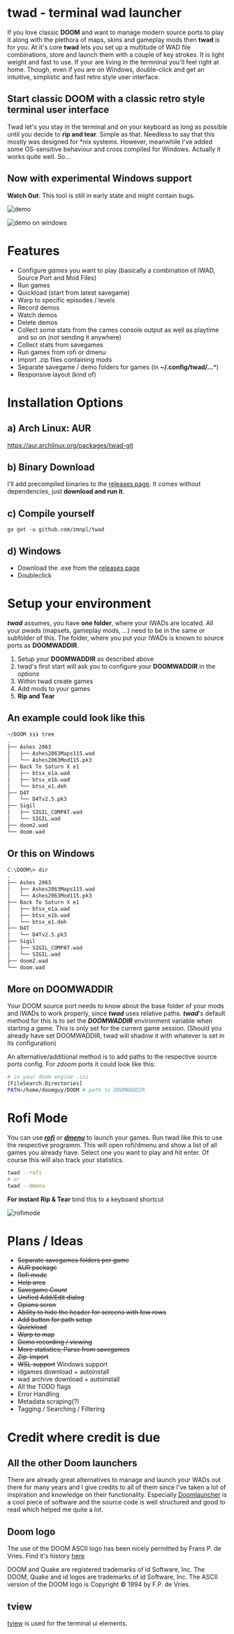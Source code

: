 # twad - terminal wad launcher

If you love classic __DOOM__ and want to manage modern source ports to play it along with the plethora of maps, skins and gameplay mods then **twad** is for you. At it's core **twad** lets you set up a multitude of WAD file combinations, store and launch them with a couple of key strokes. It is light weight and fast to use. If your are living in the termninal you'll feel right at home. Though, even if you are on Windows, double-click and get an intuitive, simplistic and fast retro style user interface.

## Start **classic DOOM** with a **classic** retro style terminal user interface

Twad let's you stay in the terminal and on your keyboard as long as possible until you decide to **rip and tear**. Simple as that. Needless to say that this mostly was designed for *nix systems. However, meanwhile I've added some OS-sensitive behaviour and cross compiled for Windows. Actually it works quite well. So...

## Now with experimental **Windows support**

**Watch Out**: This tool is still in early state and might contain bugs.

![demo](readme_assets/demo.gif)

![demo on windows](readme_assets/twad_windows.png)

# Features

* Configure *games* you want to play (basically a combination of IWAD, Source Port and Mod Files)
* Run games
* Quickload (start from latest savegame)
* Warp to specific episodes / levels
* Record demos
* Watch demos
* Delete demos
* Collect some stats from the cames console output as well as playtime and so on (not sending it anywhere)
* Collect stats from savegames
* Run games from rofi or dmenu
* Import .zip files containing mods
* Separate savegame / demo folders for games (in **~/.config/twad/...***)
* Responsive layout (kind of)

# Installation Options

## a) Arch Linux: AUR

https://aur.archlinux.org/packages/twad-git

## b) Binary Download

I'll add precompiled binaries to the [releases page](https://github.com/zmnpl/twad/releases). It comes without dependencies, just **download and run it**.

## c) Compile yourself

```golang
go get -u github.com/zmnpl/twad
```

## d) Windows

* Download the .exe from the [releases page](https://github.com/zmnpl/twad/releases)
* Doubleclick

# Setup your environment

***twad*** assumes, you have **one folder**, where your IWADs are located. All your pwads (mapsets, gameplay mods, ...) need to be in the same or subfolder of this. The folder, where you put your IWADs is known to source ports as **DOOMWADDIR**.

1) Setup your **DOOMWADDIR** as described above
2) twad's first start will ask you to configure your **DOOMWADDIR** in the options
3) Within twad create games
4) Add mods to your games
666)   __Rip and Tear__

## An example could look like this
```bash
~/DOOM ❯❯❯ tree
.
├── Ashes 2063
│   ├── Ashes2063Maps115.wad
│   └── Ashes2063Mod115.pk3
├── Back To Saturn X e1
│   ├── btsx_e1a.wad
│   ├── btsx_e1b.wad
│   └── btsx_e1.deh
├── D4T
│   └── D4Tv2.5.pk3
├── Sigil
│   ├── SIGIL_COMPAT.wad
│   └── SIGIL.wad
├── doom2.wad
└── doom.wad
```

## Or this on Windows
```cmd
C:\DOOM\> dir
.
├── Ashes 2063
│   ├── Ashes2063Maps115.wad
│   └── Ashes2063Mod115.pk3
├── Back To Saturn X e1
│   ├── btsx_e1a.wad
│   ├── btsx_e1b.wad
│   └── btsx_e1.deh
├── D4T
│   └── D4Tv2.5.pk3
├── Sigil
│   ├── SIGIL_COMPAT.wad
│   └── SIGIL.wad
├── doom2.wad
└── doom.wad
```


## More on DOOMWADDIR

Your DOOM source port needs to know about the base folder of your mods and IWADs to work properly, since ***twad*** uses relative paths. ***twad***'s default method for this is to set the ***DOOMWADDIR*** environment variable when starting a game. This is only set for the current game session. (Should you already have set DOOMWADDIR, twad will shadow it with whatever is set in its configuration)

An alternative/additional method is to add paths to the respective source ports config. For *zdoom* ports it could look like this:
```bash
# in your doom engine .ini
[FileSearch.Directories]
PATH=/home/doomguy/DOOM # path to DOOMWADDIR
```

# Rofi Mode

You can use [***rofi***](https://github.com/davatorium/rofi) or [***dmenu***](https://tools.suckless.org/dmenu/) to launch your games. Run twad like this to use the respective programm. This will open rofi/dmenu and show a list of all games you already have. Select one you want to play and hit enter. Of course this will also track your statistics.
```bash
twad --rofi
# or
twad --dmenu
```
**For instant Rip & Tear** bind this to a keyboard shortcut

![rofimode](readme_assets/rofimode.png)


# Plans / Ideas

- ~~Separate savegames folders per game~~
- ~~AUR package~~
- ~~Rofi mode~~
- ~~Help area~~
- ~~Savegame Count~~
- ~~Unified Add/Edit dialog~~
- ~~Opions scren~~
- ~~Ability to hide the header for screens with few rows~~
- ~~Add button for path setup~~
- ~~Quickload~~
- ~~Warp to map~~
- ~~Demo recording / viewing~~
- ~~More statistics; Parse from savegames~~
- ~~Zip-Import~~
- ~~WSL support~~ Windows support
- idgames download + autoinstall
- wad archive download + autoinstall
- All the TODO flags
- Error Handling
- Metadata scraping(?)
- Tagging / Searching / Filtering

# Credit where credit is due

## All the other Doom launchers
There are already great alternatives to manage and launch your WADs out there for many years and I give credits to all of them since I've taken a lot of inspiration and knowledge on their functionality. Especially [Doomlauncher](https://github.com/nstlaurent/DoomLauncher) is a cool piece of software and the source code is well structured and good to read which helped me quite a lot.

## Doom logo

The use of the DOOM ASCII logo has been nicely permitted by Frans P. de Vries. Find it's history [here](http://www.gamers.org/~fpv/doomlogo.html)

DOOM and Quake are registered trademarks of id Software, Inc. The DOOM, Quake and id logos are trademarks of id Software, Inc. The ASCII version of the DOOM logo is Copyright © 1994 by F.P. de Vries.

## tview

[tview](https://github.com/rivo/tview) is used for the terminal ui elements.
